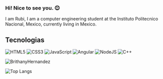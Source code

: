 ### Hi! Nice to see you. 😊

I am Rubi, I am a computer engineering student at the Instituto Politecnico Nacional, Mexico, currently living in Mexico.

## Tecnologias
![HTML5](https://img.shields.io/badge/html5-%23E34F26.svg?style=for-the-badge&logo=html5&logoColor=white)   ![CSS3](https://img.shields.io/badge/css3-%231572B6.svg?style=for-the-badge&logo=css3&logoColor=white)
![JavaScript](https://img.shields.io/badge/javascript-%23323330.svg?style=for-the-badge&logo=javascript&logoColor=%23F7DF1E)    ![Angular](https://img.shields.io/badge/angular-%23DD0031.svg?style=for-the-badge&logo=angular&logoColor=white)    ![NodeJS](https://img.shields.io/badge/node.js-6DA55F?style=for-the-badge&logo=node.js&logoColor=white) ![C++](https://img.shields.io/badge/c++-%2300599C.svg?style=for-the-badge&logo=c%2B%2B&logoColor=white)

![BrithanyHernandez](https://github-readme-stats.vercel.app/api?username=Brithany&show_icons=true&theme=dark)

![Top Langs](https://github-readme-stats.vercel.app/api/top-langs/?username=BrithanyHernandez&layout=compact&theme=dark)

